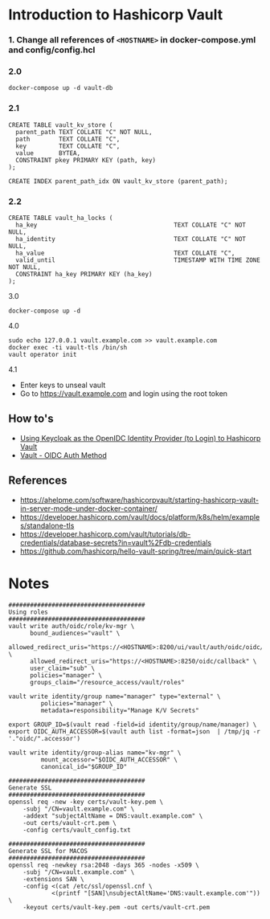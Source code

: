 # Introduction to Hashicorp Vault
### 1. Change all references of ```<HOSTNAME>``` in docker-compose.yml and config/config.hcl
### 2.0 
```
docker-compose up -d vault-db
```
### 2.1 
```
CREATE TABLE vault_kv_store (
  parent_path TEXT COLLATE "C" NOT NULL,
  path        TEXT COLLATE "C",
  key         TEXT COLLATE "C",
  value       BYTEA,
  CONSTRAINT pkey PRIMARY KEY (path, key)
);

CREATE INDEX parent_path_idx ON vault_kv_store (parent_path);
```
### 2.2
```
CREATE TABLE vault_ha_locks (
  ha_key                                      TEXT COLLATE "C" NOT NULL,
  ha_identity                                 TEXT COLLATE "C" NOT NULL,
  ha_value                                    TEXT COLLATE "C",
  valid_until                                 TIMESTAMP WITH TIME ZONE NOT NULL,
  CONSTRAINT ha_key PRIMARY KEY (ha_key)
);
```
3.0
```
docker-compose up -d
```

4.0
```
sudo echo 127.0.0.1 vault.example.com >> vault.example.com
docker exec -ti vault-tls /bin/sh
vault operator init
```
4.1

- Enter keys to unseal vault
- Go to https://vault.example.com and login using the root token
  
## How to's
- [Using Keycloak as the OpenIDC Identity Provider (to Login) to Hashicorp Vault]([www.google.com](https://number1.co.za/using-keycloak-as-the-identifyprovider-to-login-to-hashicorp-vault/))
- [Vault - OIDC Auth Method](https://developer.hashicorp.com/vault/tutorials/auth-methods/oidc-auth)
## References
- https://ahelpme.com/software/hashicorpvault/starting-hashicorp-vault-in-server-mode-under-docker-container/
- https://developer.hashicorp.com/vault/docs/platform/k8s/helm/examples/standalone-tls
- https://developer.hashicorp.com/vault/tutorials/db-credentials/database-secrets?in=vault%2Fdb-credentials
- https://github.com/hashicorp/hello-vault-spring/tree/main/quick-start

# Notes
```
######################################
Using roles
######################################
vault write auth/oidc/role/kv-mgr \
      bound_audiences="vault" \
      allowed_redirect_uris="https://<HOSTNAME>:8200/ui/vault/auth/oidc/oidc/callback" \
      allowed_redirect_uris="https://<HOSTNAME>:8250/oidc/callback" \
      user_claim="sub" \
      policies="manager" \
      groups_claim="/resource_access/vault/roles"
	  
vault write identity/group name="manager" type="external" \
         policies="manager" \
         metadata=responsibility="Manage K/V Secrets"
		 
export GROUP_ID=$(vault read -field=id identity/group/name/manager) \
export OIDC_AUTH_ACCESSOR=$(vault auth list -format=json  | /tmp/jq -r '."oidc/".accessor')

vault write identity/group-alias name="kv-mgr" \
         mount_accessor="$OIDC_AUTH_ACCESSOR" \
         canonical_id="$GROUP_ID"
```

```
######################################
Generate SSL
######################################
openssl req -new -key certs/vault-key.pem \
    -subj "/CN=vault.example.com" \
    -addext "subjectAltName = DNS:vault.example.com" \
    -out certs/vault-crt.pem \
    -config certs/vault_config.txt
```
```
######################################
Generate SSL for MACOS
######################################
openssl req -newkey rsa:2048 -days 365 -nodes -x509 \
    -subj "/CN=vault.example.com" \
    -extensions SAN \
    -config <(cat /etc/ssl/openssl.cnf \
            <(printf "[SAN]\nsubjectAltName='DNS:vault.example.com'")) \
    -keyout certs/vault-key.pem -out certs/vault-crt.pem
```